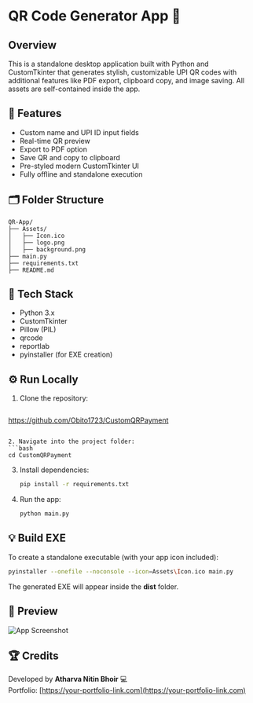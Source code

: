 # QR Code Generator App 🚀

## Overview
This is a standalone desktop application built with Python and CustomTkinter that generates stylish, customizable UPI QR codes with additional features like PDF export, clipboard copy, and image saving. All assets are self-contained inside the app.

## 🧩 Features
- Custom name and UPI ID input fields  
- Real-time QR preview  
- Export to PDF option  
- Save QR and copy to clipboard  
- Pre-styled modern CustomTkinter UI  
- Fully offline and standalone execution  

## 🗂️ Folder Structure
```
QR-App/
├── Assets/
│   ├── Icon.ico
│   ├── logo.png
│   ├── background.png
├── main.py
├── requirements.txt
├── README.md
```

## 🧱 Tech Stack
- Python 3.x  
- CustomTkinter  
- Pillow (PIL)  
- qrcode  
- reportlab  
- pyinstaller (for EXE creation)  

## ⚙️ Run Locally

1. Clone the repository:
   ```bash
 https://github.com/Obito1723/CustomQRPayment
   ```

2. Navigate into the project folder:
   ```bash
   cd CustomQRPayment
   ```

3. Install dependencies:
   ```bash
   pip install -r requirements.txt
   ```

4. Run the app:
   ```bash
   python main.py
   ```

## 💡 Build EXE
To create a standalone executable (with your app icon included):
```bash
pyinstaller --onefile --noconsole --icon=Assets\Icon.ico main.py
```
The generated EXE will appear inside the **dist** folder.

## 📸 Preview
![App Screenshot](Assets/Preview1.jpg)

## 🏆 Credits
Developed by **Atharva Nitin Bhoir** 💻  
Portfolio: [https://your-portfolio-link.com](https://your-portfolio-link.com)
